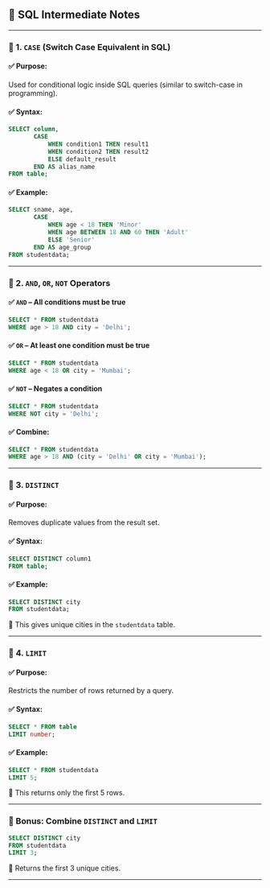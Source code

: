 ## 📘 SQL Intermediate Notes

---

### 🔹 1. `CASE` (Switch Case Equivalent in SQL)

#### ✅ **Purpose:**

Used for conditional logic inside SQL queries (similar to switch-case in programming).

#### ✅ **Syntax:**

```sql
SELECT column,
       CASE
           WHEN condition1 THEN result1
           WHEN condition2 THEN result2
           ELSE default_result
       END AS alias_name
FROM table;
```

#### ✅ **Example:**

```sql
SELECT sname, age,
       CASE
           WHEN age < 18 THEN 'Minor'
           WHEN age BETWEEN 18 AND 60 THEN 'Adult'
           ELSE 'Senior'
       END AS age_group
FROM studentdata;
```

---

### 🔹 2. `AND`, `OR`, `NOT` Operators

#### ✅ `AND` – All conditions must be true

```sql
SELECT * FROM studentdata
WHERE age > 18 AND city = 'Delhi';
```

#### ✅ `OR` – At least one condition must be true

```sql
SELECT * FROM studentdata
WHERE age < 18 OR city = 'Mumbai';
```

#### ✅ `NOT` – Negates a condition

```sql
SELECT * FROM studentdata
WHERE NOT city = 'Delhi';
```

#### ✅ Combine:

```sql
SELECT * FROM studentdata
WHERE age > 18 AND (city = 'Delhi' OR city = 'Mumbai');
```

---

### 🔹 3. `DISTINCT`

#### ✅ **Purpose:**

Removes duplicate values from the result set.

#### ✅ **Syntax:**

```sql
SELECT DISTINCT column1
FROM table;
```

#### ✅ **Example:**

```sql
SELECT DISTINCT city
FROM studentdata;
```

📌 This gives unique cities in the `studentdata` table.

---

### 🔹 4. `LIMIT`

#### ✅ **Purpose:**

Restricts the number of rows returned by a query.

#### ✅ **Syntax:**

```sql
SELECT * FROM table
LIMIT number;
```

#### ✅ **Example:**

```sql
SELECT * FROM studentdata
LIMIT 5;
```

📌 This returns only the first 5 rows.

---

### 🧠 Bonus: Combine `DISTINCT` and `LIMIT`

```sql
SELECT DISTINCT city
FROM studentdata
LIMIT 3;
```

📌 Returns the first 3 unique cities.

---
